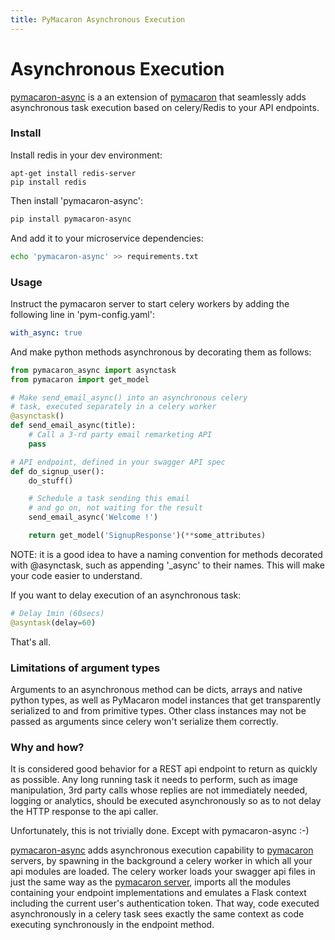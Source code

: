 ```yaml
---
title: PyMacaron Asynchronous Execution
---
```


Asynchronous Execution
======================

[pymacaron-async](https://github.com/pymacaron/pymacaron-async) is a an
extension of [pymacaron](http://pymacaron.com) that seamlessly adds
asynchronous task execution based on celery/Redis to your API endpoints.

### Install

Install redis in your dev environment:

```shell
apt-get install redis-server
pip install redis
```

Then install 'pymacaron-async':

```bash
pip install pymacaron-async
```

And add it to your microservice dependencies:

```bash
echo 'pymacaron-async' >> requirements.txt
```

### Usage

Instruct the pymacaron server to start celery workers by adding the following
line in 'pym-config.yaml':

```yaml
with_async: true
```

And make python methods asynchronous by decorating them as follows:

```python
from pymacaron_async import asynctask
from pymacaron import get_model

# Make send_email_async() into an asynchronous celery
# task, executed separately in a celery worker
@asynctask()
def send_email_async(title):
    # Call a 3-rd party email remarketing API
    pass

# API endpoint, defined in your swagger API spec
def do_signup_user():
    do_stuff()

    # Schedule a task sending this email
    # and go on, not waiting for the result
    send_email_async('Welcome !')

    return get_model('SignupResponse')(**some_attributes)
```

NOTE: it is a good idea to have a naming convention for methods
decorated with @asynctask, such as appending '_async' to their names.
This will make your code easier to understand.

If you want to delay execution of an asynchronous task:

```python
# Delay 1min (60secs)
@asyntask(delay=60)
```

That's all.

### Limitations of argument types

Arguments to an asynchronous method can be dicts, arrays and native python types,
as well as PyMacaron model instances that get transparently serialized to and from
primitive types. Other class instances may not be passed as arguments since celery
won't serialize them correctly. 

### Why and how?

It is considered good behavior for a REST api endpoint to return as quickly as
possible. Any long running task it needs to perform, such as image
manipulation, 3rd party calls whose replies are not immediately needed, logging
or analytics, should be executed asynchronously so as to not delay the HTTP response
to the api caller.

Unfortunately, this is not trivially done. Except with pymacaron-async :-)

[pymacaron-async](https://github.com/pymacaron/pymacaron-async) adds
asynchronous execution capability to
[pymacaron](https://github.com/pymacaron/pymacaron) servers, by spawning in the
background a celery worker in which all your api modules are loaded. The celery
worker loads your swagger api files in just the same way as the [pymacaron
server](https://github.com/pymacaron/pymacaron/blob/master/pymacaron/__init__.py),
imports all the modules containing your endpoint implementations and emulates a
Flask context including the current user's authentication token. That way,
code executed asynchronously in a celery task sees exactly the same context as
code executing synchronously in the endpoint method.
